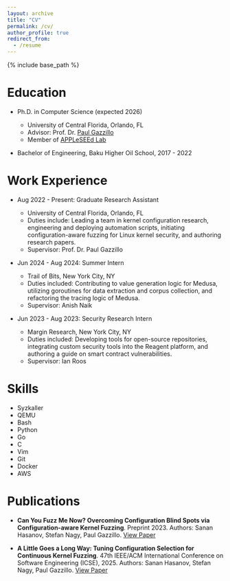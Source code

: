 ```yaml
---
layout: archive
title: "CV"
permalink: /cv/
author_profile: true
redirect_from:
  - /resume
---
```


{% include base_path %}

Education
======
* Ph.D. in Computer Science (expected 2026)
  * University of Central Florida, Orlando, FL
  * Advisor: Prof. Dr. [Paul Gazzillo](https://www.cs.ucf.edu/person/paul-gazzillo/)
  * Member of [APPLeSEEd Lab](https://www.cs.ucf.edu/research/appleseed-lab/)

* Bachelor of Engineering, Baku Higher Oil School, 2017 - 2022

Work Experience
======
* Aug 2022 - Present: Graduate Research Assistant
  * University of Central Florida, Orlando, FL
  * Duties include: Leading a team in kernel configuration research, engineering and deploying automation scripts, initiating configuration-aware fuzzing for Linux kernel security, and authoring research papers.
  * Supervisor: Prof. Dr. Paul Gazzillo

* Jun 2024 - Aug 2024: Summer Intern
  * Trail of Bits, New York City, NY
  * Duties included: Contributing to value generation logic for Medusa, utilizing goroutines for data extraction and corpus collection, and refactoring the tracing logic of Medusa.
  * Supervisor: Anish Naik

* Jun 2023 - Aug 2023: Security Research Intern
  * Margin Research, New York City, NY
  * Duties included: Developing tools for open-source repositories, integrating custom security tools into the Reagent platform, and authoring a guide on smart contract vulnerabilities.
  * Supervisor: Ian Roos

Skills
======
* Syzkaller
* QEMU
* Bash
* Python
* Go
* C
* Vim
* Git
* Docker
* AWS

Publications
======
* **Can You Fuzz Me Now? Overcoming Configuration Blind Spots via Configuration-aware Kernel Fuzzing**. Preprint 2023.
  Authors: Sanan Hasanov, Stefan Nagy, Paul Gazzillo.
  [View Paper](https://drive.google.com/file/d/1KRtgWr6HkP1C8V0r4YawQyIGFTF5C70W/view?usp=sharing)

* **A Little Goes a Long Way: Tuning Configuration Selection for Continuous Kernel Fuzzing**. 47th IEEE/ACM International Conference on Software Engineering (ICSE), 2025.
  Authors: Sanan Hasanov, Stefan Nagy, Paul Gazzillo.
  [View Paper](https://drive.google.com/file/d/1MuCOo7rLF7Ci4d-MaqqZHfOme8WjL9Mm/view?usp=sharing)
